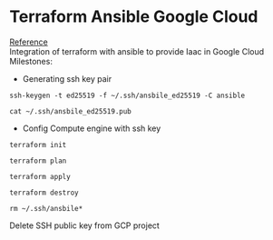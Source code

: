 # Terraform Ansible Google Cloud
[Reference](https://github.com/antonputra/tutorials/tree/main/lessons/101)<br/>
Integration of terraform with ansible to provide Iaac in Google Cloud <br/>
Milestones: <br/>
- Generating ssh key pair 
```
ssh-keygen -t ed25519 -f ~/.ssh/ansbile_ed25519 -C ansible
```
```
cat ~/.ssh/ansbile_ed25519.pub
``` 
- Config Compute engine with ssh key<br/>
```
terraform init
```
```
terraform plan 
```
```
terraform apply 
```
```
terraform destroy
```
```
rm ~/.ssh/ansbile*
```
Delete SSH public key from GCP project




